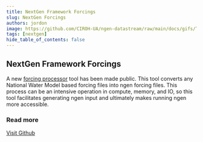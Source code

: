 ```yaml
---
title: NextGen Framework Forcings
slug: NextGen Forcings
authors: jordon
image: https://github.com/CIROH-UA/ngen-datastream/raw/main/docs/gifs/T2D_2_TMP_2maboveground_cali.gif
tags: [nextgen]
hide_table_of_contents: false
---
```


## NextGen Framework Forcings

A new [forcing processor](https://github.com/CIROH-UA/ngen-datastream/tree/main/forcingprocessor) tool has been made public. This tool converts any National Water Model based forcing files into ngen forcing files. This process can be an intensive operation in compute, memory, and IO, so this tool facilitates generating ngen input and ultimately makes running ngen more accessible.

<!-- truncate -->

### Read more

[Visit Github](https://github.com/CIROH-UA/ngen-datastream/tree/main/forcingprocessor)